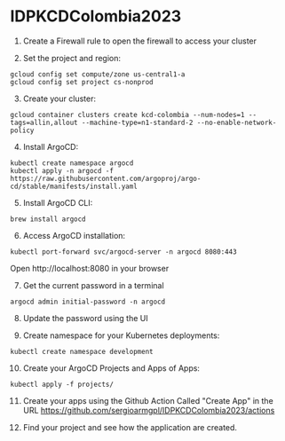 # IDPKCDColombia2023
1. Create a Firewall rule to open the firewall to access your cluster

2. Set the project and region:
```
gcloud config set compute/zone us-central1-a
gcloud config set project cs-nonprod
```

3. Create your cluster:
```
gcloud container clusters create kcd-colombia --num-nodes=1 --tags=allin,allout --machine-type=n1-standard-2 --no-enable-network-policy
```

4. Install ArgoCD:
```
kubectl create namespace argocd
kubectl apply -n argocd -f https://raw.githubusercontent.com/argoproj/argo-cd/stable/manifests/install.yaml
```

5. Install ArgoCD CLI:
```
brew install argocd
```

6. Access ArgoCD installation:
```
kubectl port-forward svc/argocd-server -n argocd 8080:443
```

Open http://localhost:8080 in your browser

7. Get the current password in a terminal
```
argocd admin initial-password -n argocd
```

8. Update the password using the UI

9. Create namespace for your Kubernetes deployments:
```
kubectl create namespace development 
```

10. Create your ArgoCD Projects and Apps of Apps:
```
kubectl apply -f projects/
```

11. Create your apps using the Github Action Called "Create App" in the URL https://github.com/sergioarmgpl/IDPKCDColombia2023/actions

12. Find your project and see how the application are created.